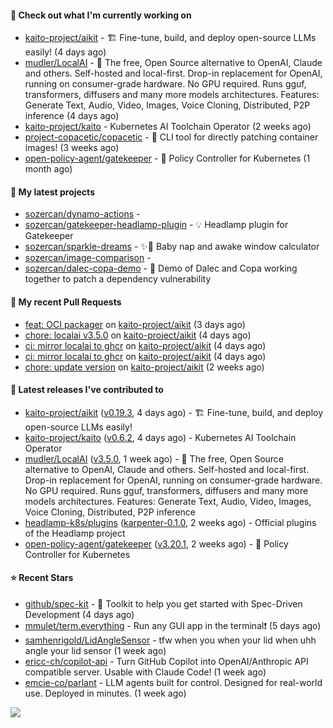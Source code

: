 #### 👷 Check out what I'm currently working on

- [kaito-project/aikit](https://github.com/kaito-project/aikit) - 🏗️ Fine-tune, build, and deploy open-source LLMs easily! (4 days ago)
- [mudler/LocalAI](https://github.com/mudler/LocalAI) - :robot: The free, Open Source alternative to OpenAI, Claude and others. Self-hosted and local-first. Drop-in replacement for OpenAI,  running on consumer-grade hardware. No GPU required. Runs gguf, transformers, diffusers and many more models architectures. Features: Generate Text, Audio, Video, Images, Voice Cloning, Distributed, P2P inference (4 days ago)
- [kaito-project/kaito](https://github.com/kaito-project/kaito) - Kubernetes AI Toolchain Operator (2 weeks ago)
- [project-copacetic/copacetic](https://github.com/project-copacetic/copacetic) - 🧵 CLI tool for directly patching container images! (3 weeks ago)
- [open-policy-agent/gatekeeper](https://github.com/open-policy-agent/gatekeeper) - 🐊 Policy Controller for Kubernetes (1 month ago)

#### 🌱 My latest projects

- [sozercan/dynamo-actions](https://github.com/sozercan/dynamo-actions) - 
- [sozercan/gatekeeper-headlamp-plugin](https://github.com/sozercan/gatekeeper-headlamp-plugin) - 💡 Headlamp plugin for Gatekeeper
- [sozercan/sparkle-dreams](https://github.com/sozercan/sparkle-dreams) - ✨🌙 Baby nap and awake window calculator
- [sozercan/image-comparison](https://github.com/sozercan/image-comparison) - 
- [sozercan/dalec-copa-demo](https://github.com/sozercan/dalec-copa-demo) - 🤝 Demo of Dalec and Copa working together to patch a dependency vulnerability

#### 🔨 My recent Pull Requests

- [feat: OCI packager](https://github.com/kaito-project/aikit/pull/649) on [kaito-project/aikit](https://github.com/kaito-project/aikit) (3 days ago)
- [chore: localai v3.5.0](https://github.com/kaito-project/aikit/pull/648) on [kaito-project/aikit](https://github.com/kaito-project/aikit) (4 days ago)
- [ci: mirror localai to ghcr](https://github.com/kaito-project/aikit/pull/645) on [kaito-project/aikit](https://github.com/kaito-project/aikit) (4 days ago)
- [ci: mirror localai to ghcr](https://github.com/kaito-project/aikit/pull/644) on [kaito-project/aikit](https://github.com/kaito-project/aikit) (4 days ago)
- [chore: update version](https://github.com/kaito-project/aikit/pull/634) on [kaito-project/aikit](https://github.com/kaito-project/aikit) (2 weeks ago)

#### 🚀 Latest releases I've contributed to

- [kaito-project/aikit](https://github.com/kaito-project/aikit) ([v0.19.3](https://github.com/kaito-project/aikit/releases/tag/v0.19.3), 4 days ago) - 🏗️ Fine-tune, build, and deploy open-source LLMs easily!
- [kaito-project/kaito](https://github.com/kaito-project/kaito) ([v0.6.2](https://github.com/kaito-project/kaito/releases/tag/v0.6.2), 4 days ago) - Kubernetes AI Toolchain Operator
- [mudler/LocalAI](https://github.com/mudler/LocalAI) ([v3.5.0](https://github.com/mudler/LocalAI/releases/tag/v3.5.0), 1 week ago) - :robot: The free, Open Source alternative to OpenAI, Claude and others. Self-hosted and local-first. Drop-in replacement for OpenAI,  running on consumer-grade hardware. No GPU required. Runs gguf, transformers, diffusers and many more models architectures. Features: Generate Text, Audio, Video, Images, Voice Cloning, Distributed, P2P inference
- [headlamp-k8s/plugins](https://github.com/headlamp-k8s/plugins) ([karpenter-0.1.0](https://github.com/headlamp-k8s/plugins/releases/tag/karpenter-0.1.0), 2 weeks ago) - Official plugins of the Headlamp project
- [open-policy-agent/gatekeeper](https://github.com/open-policy-agent/gatekeeper) ([v3.20.1](https://github.com/open-policy-agent/gatekeeper/releases/tag/v3.20.1), 2 weeks ago) - 🐊 Policy Controller for Kubernetes

#### ⭐ Recent Stars

- [github/spec-kit](https://github.com/github/spec-kit) - 💫 Toolkit to help you get started with Spec-Driven Development (4 days ago)
- [mmulet/term.everything](https://github.com/mmulet/term.everything) - Run any GUI app in the terminal❗ (5 days ago)
- [samhenrigold/LidAngleSensor](https://github.com/samhenrigold/LidAngleSensor) - tfw when you when your lid when uhh angle your lid sensor (1 week ago)
- [ericc-ch/copilot-api](https://github.com/ericc-ch/copilot-api) - Turn GitHub Copilot into OpenAI/Anthropic API compatible server. Usable with Claude Code! (1 week ago)
- [emcie-co/parlant](https://github.com/emcie-co/parlant) - LLM agents built for control. Designed for real-world use. Deployed in minutes. (1 week ago)

![](https://github-readme-stats.vercel.app/api?username=sozercan&theme=vision-friendly-dark&hide_border=false&include_all_commits=true&count_private=true)
